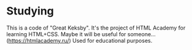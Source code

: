 # Studying
This is a code of "Great Keksby". It's the project of HTML Academy for learning HTML+CSS. Maybe it will be useful for someone... (https://htmlacademy.ru/)
Used for educational purposes.
